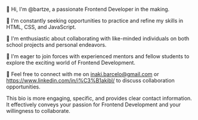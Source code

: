 👋 Hi, I'm @bartze, a passionate Frontend Developer in the making.

👀 I'm constantly seeking opportunities to practice and refine my skills in HTML, CSS, and JavaScript.

🌱 I'm enthusiastic about collaborating with like-minded individuals on both school projects and personal endeavors.

💞️ I'm eager to join forces with experienced mentors and fellow students to explore the exciting world of Frontend Development.

📧 Feel free to connect with me on inaki.barcelo@gmail.com or https://www.linkedin.com/in/i%C3%B1akibl/ to discuss collaboration opportunities.

This bio is more engaging, specific, and provides clear contact information. It effectively conveys your passion for Frontend Development and your willingness to collaborate.

<!---
bartze/bartze is a ✨ special ✨ repository because its `README.md` (this file) appears on your GitHub profile.
You can click the Preview link to take a look at your changes.
--->
